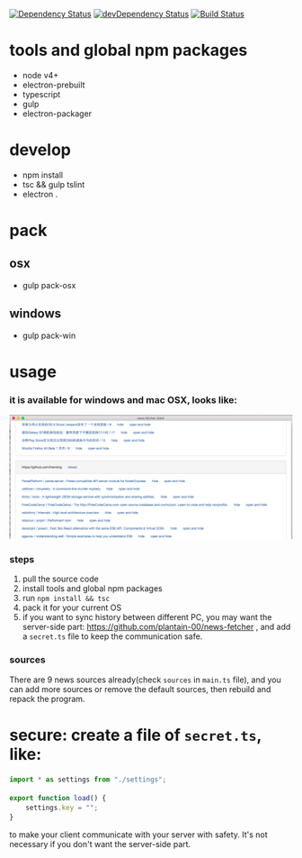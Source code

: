 [![Dependency Status](https://david-dm.org/plantain-00/news-fetcher-client.svg)](https://david-dm.org/plantain-00/news-fetcher-client)
[![devDependency Status](https://david-dm.org/plantain-00/news-fetcher-client/dev-status.svg)](https://david-dm.org/plantain-00/news-fetcher-client#info=devDependencies)
[![Build Status](https://travis-ci.org/plantain-00/news-fetcher-client.svg?branch=master)](https://travis-ci.org/plantain-00/news-fetcher-client)

# tools and global npm packages

- node v4+
- electron-prebuilt
- typescript
- gulp
- electron-packager

# develop

- npm install
- tsc && gulp tslint
- electron .

# pack

## osx

- gulp pack-osx

## windows

- gulp pack-win

# usage

### it is available for windows and mac OSX, looks like:
![](./sample.png)

### steps

1. pull the source code
2. install tools and global npm packages
3. run `npm install && tsc`
4. pack it for your current OS
5. if you want to sync history between different PC, you may want the server-side part: https://github.com/plantain-00/news-fetcher , and add a `secret.ts` file to keep the communication safe.

### sources

There are 9 news sources already(check `sources` in `main.ts` file), and you can add more sources or remove the default sources, then rebuild and repack the program.

# secure: create a file of `secret.ts`, like:

```typescript
import * as settings from "./settings";

export function load() {
    settings.key = "";
}
```

to make your client communicate with your server with safety.
It's not necessary if you don't want the server-side part.
